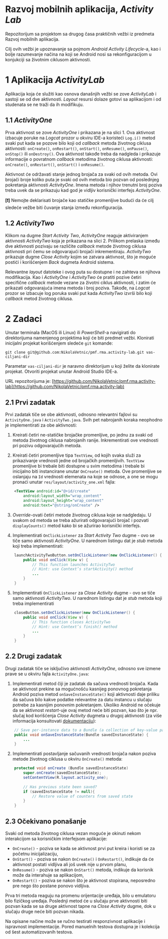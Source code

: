 # Razvoj mobilnih aplikacija, *Activity Lab*

Repozitorijum sa projektom sa drugog časa praktičnih vežbi iz predmeta Razvoj mobilnih aplikacija.

Cilj ovih vežbi je upoznavanje sa pojmom *Android Activity Lifecycle*-a, kao i bolje razumevanje načina na koji se Android nosi sa rekonfiguracijom u konjukciji sa životnim ciklusom aktivnosti.
# 1 Aplikacija *ActivityLab*
Aplikacija koja će služiti kao osnova današnjih vežbi se zove *ActivityLab* i sastoji se od dve aktivnosti. *Layout* resursi dolaze gotovi sa aplikacijom i od studenata se ne traži da ih modifikuju.
## 1.1 *ActivityOne*
Prva aktivnost se zove *ActivityOne* i prikazana je na slici 1. Ova aktivnost izbacuje poruke na *Logcat* prozor u okviru IDE-a koristeći `Log.i()` metod svaki put kada se pozove bilo koji od *callback* metoda životnog ciklusa aktivnosti: `onCreate()`, `onRestart()`, `onStart()`, `onResume()`, `onPause()`, `onStop()` ili `onDestroy()`. Ova aktivnost takođe treba da nadgleda i prikazuje informacije o povratnom *callback* metodima životnog ciklusa aktivnosti: `onCreate()`, `onRestart()`, `onStart()` i `onResume()`. 

Aktivnost će održavati stanje jednog brojača za svaki od ovih metoda. Ovi brojači broje koliko puta je svaki od ovih metoda bio pozvan od poslednjeg pokretanja aktivnosti *ActivityOne*. Imena metoda i njihov trenutni broj poziva treba uvek da se prikazuju kad god je vidljiv korisnički interfejs *ActivityOne*.

**[❗]** Nemojte deklarisati brojače kao statičke promenljive budući da će cilj sledeće vežbe biti čuvanje stanja između rekonfiguracija.
## 1.2 *ActivityTwo*
Klikom na dugme *Start Activity Two*, *ActivityOne* reaguje aktiviranjem aktivnosti *ActivityTwo* koja je prikazana na slici 2. Prilikom prelaska između dve aktivnosti pozivaju se različite *callback* metode životnog ciklusa aktivnosti pri čemu se odgovarajući brojači inkrementiraju. *ActivityTwo* prikazuje dugme *Close Activity* kojim se zatvara aktivnost, što je moguće postići i korišćenjem *Back* dugmeta Android sistema. 

Relevantne *layout* datoteke i ovog puta su dostupne i ne zahteva se njihova modifikacija. Kao i *ActivityOne* i *ActivityTwo* će pratiti pozive četiri specifične *callback* metode vezane za životni ciklus aktivnosti, i zatim će prikazati odgovarajuća imena metoda i broj poziva. Takođe, na *Logcat* prozor se izbacuje log poruka svaki put kada *ActivityTwo* izvrši bilo koji *callback* metod životnog ciklusa.
# 2 Zadaci
Unutar terminala (MacOS ili Linux) ili *PowerShell*-a navigirati do direktorijuma namenjenog projektima koji će biti predmet vežbi. Klonirati inicijalni projekat korišćenjem sledeće `git` komande:
```console
git clone git@github.com:NikolaVetnic/pmf.rma.activity-lab.git vas-ciljani-dir
```

Parametar `vas-ciljani-dir` je naravno direktorijum u koji želite da klonirate projekat. Otvoriti projekat unutar Android Studio IDE-a.

URL repozitorijuma je: [https://github.com/NikolaVetnic/pmf.rma.activity-lab](https://github.com/NikolaVetnic/pmf.rma.activity-lab)
## 2.1 Prvi zadatak
Prvi zadatak tiče se obe aktivnosti, odnosno relevantni fajlovi su `ActivityOne.java` i `ActivityTwo.java`. Svih pet nabrojanih koraka neophodno je implementirati za obe aktivnosti:

1. Kreirati četiri ne-statičke brojačke promenljive, po jednu za svaki od metoda životnog ciklusa nabrojanih ranije. Inkrementirati ove vrednosti pri pozivu odgovarajućih metoda.

2. Kreirati četiri promenljive tipa `TextView`, od kojih svaka služi za prikazivanje vrednosti jedne od brojačkih promenljivih. `TextView` promenljive bi trebale biti dostupne u svim metodima i trebale bi inicijalno biti instancirane unutar `OnCreate()` metoda. Ove promenljive se oslanjaju na `Id` vrednosti elemenata na koje se odnose, a one se mogu pronaći unutar `res/layout/activity_one.xml` fajla:
```xml
	<TextView android:id="@+id/create"  
	    android:layout_width="wrap_content"  
	    android:layout_height="wrap_content"  
	    android:text="@string/onCreate" />
``` 

3. *Override*-ovati četiri metode životnog ciklusa koje se nadgledaju. U svakom od metoda se treba ažurirati odgovarajući brojač i pozvati `displayCounts()` metod kako bi se ažurirao korisnički interfejs.

4. Implementirati `OnClickListener` za *Start Activity Two* dugme - ovo se tiče samo aktivnosti *ActivityOne*. U narednom listingu dat je *stub* metoda koji treba implementirati:
```java
	launchActivityTwoButton.setOnClickListener(new OnClickListener() {
		public void onClick(View v) {
			// This function launches ActivityTwo
			// Hint: use Context’s startActivity() method
			...
		}
	}
```

5. Implementirati `OnClickListener` za *Close Activity* dugme - ovo se tiče samo aktivnosti *ActivityTwo*. U narednom listingu dat je *stub* metoda koji treba implementirati
```java
	closeButton.setOnClickListener(new OnClickListener() {
		public void onClick(View v) {
			// This function closes ActivityTwo
			// Hint: use Context’s finish() method
			...
		}
	}
```
## 2.2 Drugi zadatak
Drugi zadatak tiče se isključivo aktivnosti *ActivityOne*, odnosno sve izmene prave se u okviru fajla `ActivityOne.java`:

1. Implementirati metod čiji je zadatak da sačuva vrednosti brojača. Kada se aktivnost prekine sa mogućnošću kasnijeg ponovnog pokretanja Android poziva metod `onSaveInstanceState()` koji aktivnosti daje priliku da sačuva bilo kakve podatke relevantne za datu instancu u slučaju potrebe za kasnijim ponovnim pokretanjem. Ukoliko Android ne očekuje da se aktivnost *restart*-uje ovaj metod neće biti pozvan, kao što je npr. slučaj kod korišćenja *Close Activity* dugmeta u drugoj aktivnosti (za više informacija konsultovati [dokumentaciju](https://developer.android.com/reference/android/app/Activity.html)):
```java
	// Save per-instance data to a Bundle (a collection of key-value pairs).
	public void onSaveInstanceState(Bundle savedInstanceState) {
		...
	}
```

2. Implementirati postavljanje sačuvanih vrednosti brojača nakon poziva metode životnog ciklusa u okviru `OnCreate()` metoda:
```java
	protected void onCreate (Bundle savedInstanceState)
		super.onCreate(savedInstanceState);
		setContentView(R.layout.activity_one);
		
		// Has previous state been saved?
		if (savedInstanceState != null){
			// Restore value of counters from saved state
		}
	}
```
## 2.3 Očekivano ponašanje
Svaki od metoda životnog ciklusa vezan moguće je okinuti nekom interakcijom sa korisničkim interfejsom aplikacije:
- `OnCreate()` - poziva se kada se aktivnost prvi put kreira i koristi se za početnu inicijalizaciju,
- `OnStart()` - poziva se nakon `OnCreate()` i `OnRestart()`, indikuje da će aktivnost postati vidljiva ali još uvek nije u prvom planu,
- `OnResume()` - poziva se nakon `OnStart()` metoda, indikuje da korisnik može da interahuje sa aplikacijom, 
- `OnRestart()` - poziva se nakon što je aktivnost stopirana, neposredno pre nego što postane ponovo vidljiva.

Prva tri metoda reaguju na promenu orijentacije uređaja, bilo u emulatoru bilo fizičkog uređaja. Poslednji metod će u slučaju prve aktivnosti biti pozvan kada se sa druge aktivnost tapne na *Close Activity* dugme, dok u slučaju druge neće biti pozvan nikada.

Na opisane načine može se ručno testirati responzivnost aplikacije i ispravnost implementacije. Pored manuelnih testova dostupna je i kolekcija od šest automatizovanih testova.